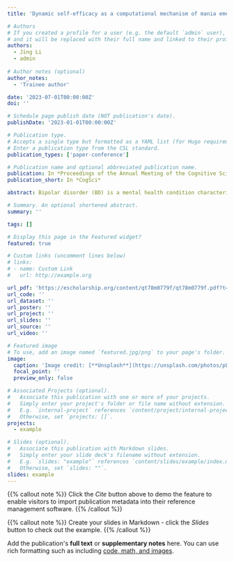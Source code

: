 ```yaml
---
title: 'Dynamic self-efficacy as a computational mechanism of mania emergence'

# Authors
# If you created a profile for a user (e.g. the default `admin` user), write the username (folder name) here
# and it will be replaced with their full name and linked to their profile.
authors:
  - Jing Li
  - admin
  
# Author notes (optional)
author_notes:
  - 'Trainee author'

date: '2023-07-01T00:00:00Z'
doi: ''

# Schedule page publish date (NOT publication's date).
publishDate: '2023-01-01T00:00:00Z'

# Publication type.
# Accepts a single type but formatted as a YAML list (for Hugo requirements).
# Enter a publication type from the CSL standard.
publication_types: ['paper-conference']

# Publication name and optional abbreviated publication name.
publication: In *Proceedings of the Annual Meeting of the Cognitive Science Society (46)*
publication_short: In *CogSci*

abstract: Bipolar disorder (BD) is a mental health condition characterized by large fluctuations in goal-directed energy and mood. BD is defined by the presence of at least one lifetime episode of mania, a prolonged period of excessive goal-directed behavior, hyperactivity and elevated mood. Previous computational models of BD have primarily focused on explaining mood fluctuations in mania, placing less emphasis on goal-directed symptoms. In this work, we use reinforcement learning (RL), a principled model of goal-directed behavior and learning, to show how augmenting RL agents with \textit{dynamic self-efficacy beliefs} can give rise to goal-directed and mood symptoms characteristic of the mania phase of BD. Our simulations demonstrate that a model-free RL agent that dynamically updates its self-efficacy beliefs learns optimistic overgeneralized value representations. We suggest that these representations may underlie several behaviors associated with mania, such as increased motivational drive and faster initiation of approach behavior (i.e. impatience). We further show that agents with more sensitive self-efficacy beliefs display increased willingness to exert effort in order to achieve higher goals even in the face of costs, a characteristic that is observed in individuals at risk for BD. Finally, unrealistically high self-efficacy beliefs that emerged with learning were accompanied by behaviors such as distractibility and compulsive action selection that have clinical parallels to symptoms of mania.

# Summary. An optional shortened abstract.
summary: ''

tags: []

# Display this page in the Featured widget?
featured: true

# Custom links (uncomment lines below)
# links:
# - name: Custom Link
#   url: http://example.org

url_pdf: 'https://escholarship.org/content/qt78m0779f/qt78m0779f.pdf?t=sgrgq8&v=lg'
url_code: ''
url_dataset: ''
url_poster: ''
url_project: ''
url_slides: ''
url_source: ''
url_video: ''

# Featured image
# To use, add an image named `featured.jpg/png` to your page's folder.
image:
  caption: 'Image credit: [**Unsplash**](https://unsplash.com/photos/pLCdAaMFLTE)'
  focal_point: ''
  preview_only: false

# Associated Projects (optional).
#   Associate this publication with one or more of your projects.
#   Simply enter your project's folder or file name without extension.
#   E.g. `internal-project` references `content/project/internal-project/index.md`.
#   Otherwise, set `projects: []`.
projects:
  - example

# Slides (optional).
#   Associate this publication with Markdown slides.
#   Simply enter your slide deck's filename without extension.
#   E.g. `slides: "example"` references `content/slides/example/index.md`.
#   Otherwise, set `slides: ""`.
slides: example
---
```


{{% callout note %}}
Click the _Cite_ button above to demo the feature to enable visitors to import publication metadata into their reference management software.
{{% /callout %}}

{{% callout note %}}
Create your slides in Markdown - click the _Slides_ button to check out the example.
{{% /callout %}}

Add the publication's **full text** or **supplementary notes** here. You can use rich formatting such as including [code, math, and images](https://docs.hugoblox.com/content/writing-markdown-latex/).
